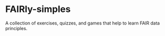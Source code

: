 # FAIRly-simples
A collection of exercises, quizzes, and games that help to learn FAIR data principles.
